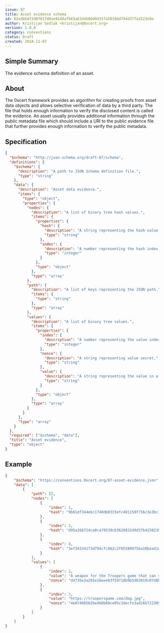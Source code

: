 ```yaml
---
issue: 87
title: Asset evidence schema
id: 02edbb4f2d07017d0ae9148af683a63d4b86d0d357a5019dd794d377a1523e9e
author: Kristijan Sedlak <kristijan@0xcert.org>
version: 1.0.0
category: conventions
status: Draft
created: 2018-11-07
---
```


## Simple Summary

The evidence schema definition of an asset.

## About

The 0xcert framework provides an algorithm for creating proofs from asset data objects and allows selective verification of data by a third party. The file that holds enough information to verify the disclosed content is called the evidence. An asset usually provides additional information through the public metadata file which should include a URI to the public evidence file that further provides enough information to verify the public metadata.

## Specification

```json
{
  "$schema": "http://json-schema.org/draft-07/schema",
  "definitions": {
    "$schema": {
      "description": "A path to JSON Schema definition file.",
      "type": "string"
    },
    "data": {
      "description": "Asset data evidence.",
      "items": {
      	"type": "object",
        "properties": {
          "nodes": {
            "description": "A list of binary tree hash values.",
            "items": {
              "properties": {
                "hash": {
                  "description": "A string representing the hash value in a binary tree.",
                  "type": "string"
                },
                "index": {
                  "description": "A number representing the hash index in a binary tree.",
                  "type": "integer"
                }
              },
              "type": "object"
            },
            "type": "array"
          },
          "path": {
            "description": "A list of keys representing the JSON path.",
            "items": {
              "type": "string"
            },
            "type": "array"
          },
          "values": {
            "description": "A list of binary tree values.",
            "items": {
              "properties": {
                "index": {
                  "description": "A number representing the value index in a binary tree.",
                  "type": "integer"
                },
                "nonce": {
                  "description": "A string representing value secret.",
                  "type": "string"
                },
                "value": {
                  "description": "A string representing the value in a binary tree.",
                  "type": "string"
                }
              },
              "type": "object"
            },
            "type": "array"
          }
        }
      },
      "type": "array"
    }
  },
  "required": ["$schema", "data"],
  "title": "Asset evidence",
  "type": "object"
}
```

## Example

```json
{
    "$schema": "https://conventions.0xcert.org/87-asset-evidence.json",
    "data": [
        {
            "path": [],
            "nodes": [
                {
                    "index": 1,
                    "hash": "9b61df344ebc1740d60333efc401150f756c3e3bc13f9ca31ddd96b8fc7180fe"
                },
                {
                    "index": 3,
                    "hash": "d95a266f24ca0ca79539cb3620832d9d37b415023002e8748458d34da53ccc1b"
                },
                {
                    "index": 8,
                    "hash": "3ef34334173d794cfc862c2f05580975ba10bea41e7ff2c60164a8288dee0cc6"
                }
            ],
            "values": [
                {
                    "index": 2,
                    "value": "A weapon for the Troopers game that can severely injure the enemy.",
                    "nonce": "d4735e3a265e16eee03f59718b9b5d03019c07d8b6c51f90da3a666eec13ab35"
                },
                {
                    "index": 3,
                    "value": "https://troopersgame.com/dog.jpg",
                    "nonce": "4e07408562bedb8b60ce05c1decfe3ad16b72230967de01f640b7e4729b49fce"
                }
            ]
        }
    ]
}
```
